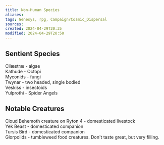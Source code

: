 ```yaml
---
title: Non-Human Species
aliases: 
tags: Genesys, rpg, Campaign/Cosmic_Dispersal
sources:
created: 2024-04-29T20:35
modified: 2024-04-29T20:50
---
```


## Sentient Species

Cilæstræ -  algae  
Kathude -  Octopi  
Myconids -  fungi  
Twynar - two headed, single bodied  
Veskiss - insectoids  
Yulprothi - Spider Angels  

## Notable Creatures

Cloud Behemoth creature on Ryton 4 - domesticated livestock  
Yek Beast - domesticated companion  
Tursis Bird - domesticated companion  
Glorpolids - tumbleweed food creatures. Don't taste great, but very filling.
